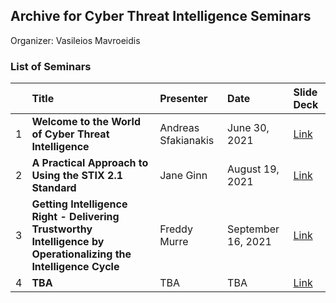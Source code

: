 
## Archive for Cyber Threat Intelligence Seminars
Organizer: Vasileios Mavroeidis

### List of Seminars

|  | Title | Presenter | Date | Slide Deck |
| :--- | :--- | :--- | :--- |:--- |
| 1 | **Welcome to the World of Cyber Threat Intelligence** | Andreas Sfakianakis |June 30, 2021| [Link](https://github.com/Vasileios-Mavroeidis/cti-seminars/tree/main/welcome-to-the-world-of-cyber-threat-intelligence) |
| 2 | **A Practical Approach to Using the STIX 2.1 Standard** | Jane Ginn | August 19, 2021 | [Link](https://github.com/Vasileios-Mavroeidis/cti-seminars/tree/main/a-practical-approach-to-using-stix2.1) |
| 3 | **Getting Intelligence Right - Delivering Trustworthy Intelligence by Operationalizing the Intelligence Cycle** | Freddy Murre | September 16, 2021 |[Link](https://github.com/Vasileios-Mavroeidis/cti-seminars/tree/main/getting-intelligence-right)|
| 4 | **TBA** | TBA | TBA |[Link](https://github.com/Vasileios-Mavroeidis/cti-seminars)|


